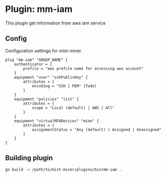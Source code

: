 # Plugin: mm-iam
This plugin get information from aws iam service

## Config
Configuration settings for mist-miner
```hcl
plug "mm-iam" "GROUP_NAME" {
    authenticator = {
        profile = "aws profile name for accessing aws account"
    }
    equipment "user" "sshPublicKey" {
        attributes = {
            encoding = "SSH | PEM" (Todo)
        }
    }
    equipment "policies" "list" {
        attributes = {
            scope = "Local (default) | AWS | All"
        }
    }
    equipment "virtualMFADevices" "mine" {
        attributes = {
            assignmentStatus = "Any (default) | Assigned | Unassigned"
        }
    }
}
```

## Building plugin
```bash
go build -o /path/to/mist-miner/plugins/bin/mm-iam .
```

